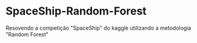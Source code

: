 # SpaceShip-Random-Forest
 Resovendo a competição "SpaceShip" do kaggle utilizando a metodologia "Random Forest"
